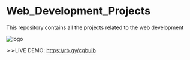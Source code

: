 # Web_Development_Projects
This repository contains all the projects related to the web development

![logo](https://github.com/Shoaib9288/Web_Development_Projects/blob/main/Calculator%20Preview.JPG)

➢➢LIVE DEMO: https://rb.gy/cqbuib
